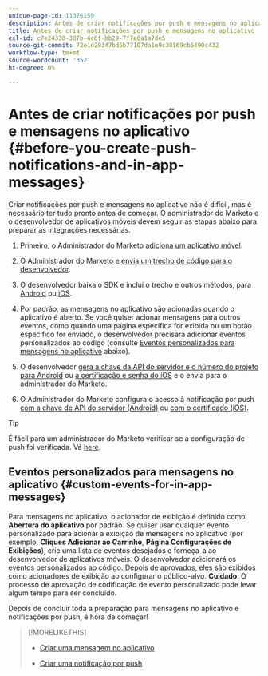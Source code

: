 ```yaml
---
unique-page-id: 11376159
description: Antes de criar notificações por push e mensagens no aplicativo - Documentos do Marketo - Documentação do produto
title: Antes de criar notificações por push e mensagens no aplicativo
exl-id: c7e24338-387b-4c6f-bb29-7f7e6a1a7de5
source-git-commit: 72e1d29347bd5b77107da1e9c30169cb6490c432
workflow-type: tm+mt
source-wordcount: '352'
ht-degree: 0%

---
```


# Antes de criar notificações por push e mensagens no aplicativo {#before-you-create-push-notifications-and-in-app-messages}

Criar notificações por push e mensagens no aplicativo não é difícil, mas é necessário ter tudo pronto antes de começar. O administrador do Marketo e o desenvolvedor de aplicativos móveis devem seguir as etapas abaixo para preparar as integrações necessárias.

1. Primeiro, o Administrador do Marketo [adiciona um aplicativo móvel](/help/marketo/product-docs/mobile-marketing/admin/add-a-mobile-app.md).

1. O Administrador do Marketo e [envia um trecho de código para o desenvolvedor](/help/marketo/product-docs/mobile-marketing/admin/send-sdk-code-to-a-developer.md).

1. O desenvolvedor baixa o SDK e inclui o trecho e outros métodos, para [Android](https://developers.marketo.com/documentation/mobile/installation-instructions-on-android/) ou [iOS](https://developers.marketo.com/documentation/mobile/installation-instructions-on-ios/).

1. Por padrão, as mensagens no aplicativo são acionadas quando o aplicativo é aberto. Se você quiser acionar mensagens para outros eventos, como quando uma página específica for exibida ou um botão específico for enviado, o desenvolvedor precisará adicionar eventos personalizados ao código (consulte [Eventos personalizados para mensagens no aplicativo](#CustomEvents) abaixo).

1. O desenvolvedor [gera a chave da API do servidor e o número do projeto para Android](https://developers.marketo.com/documentation/mobile/enabling-push-notifications-on-android/) ou [a certificação e senha do iOS](https://developers.marketo.com/documentation/mobile/enabling-push-notifications-on-ios/) e o envia para o administrador do Marketo.

1. O Administrador do Marketo configura o acesso à notificação por push [com a chave de API do servidor (Android)](/help/marketo/product-docs/mobile-marketing/admin/configure-mobile-app-android-push-access.md) ou [com o certificado (iOS)](/help/marketo/product-docs/mobile-marketing/admin/configure-mobile-app-ios-push-access.md).

>[!TIP]
>
>É fácil para um administrador do Marketo verificar se a configuração de push foi verificada. Vá [here](/help/marketo/product-docs/mobile-marketing/admin/verify-push-configuration.md).

## Eventos personalizados para mensagens no aplicativo {#custom-events-for-in-app-messages}

Para mensagens no aplicativo, o acionador de exibição é definido como **Abertura do aplicativo** por padrão. Se quiser usar qualquer evento personalizado para acionar a exibição de mensagens no aplicativo (por exemplo, **Cliques Adicionar ao Carrinho**, **Página Configurações de Exibições**), crie uma lista de eventos desejados e forneça-a ao desenvolvedor de aplicativos móveis. O desenvolvedor adicionará os eventos personalizados ao código. Depois de aprovados, eles são exibidos como acionadores de exibição ao configurar o público-alvo. **Cuidado**: O processo de aprovação de codificação de evento personalizado pode levar algum tempo para ser concluído.

Depois de concluir toda a preparação para mensagens no aplicativo e notificações por push, é hora de começar!

>[!MORELIKETHIS]
>
>* [Criar uma mensagem no aplicativo](/help/marketo/product-docs/mobile-marketing/in-app-messages/creating-in-app-messages/create-an-in-app-message.md)
>
>* [Criar uma notificação por push](/help/marketo/product-docs/mobile-marketing/push-notifications/create-a-push-notification.md)

